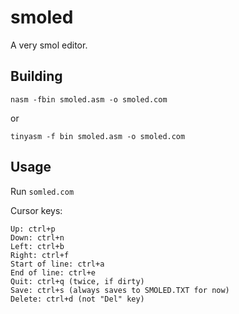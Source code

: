 # smoled

A very smol editor.

## Building

`nasm -fbin smoled.asm -o smoled.com`

or

`tinyasm -f bin smoled.asm -o smoled.com`

## Usage

Run `somled.com`

Cursor keys:

```
Up: ctrl+p
Down: ctrl+n
Left: ctrl+b
Right: ctrl+f
Start of line: ctrl+a
End of line: ctrl+e
Quit: ctrl+q (twice, if dirty)
Save: ctrl+s (always saves to SMOLED.TXT for now)
Delete: ctrl+d (not "Del" key)
```



